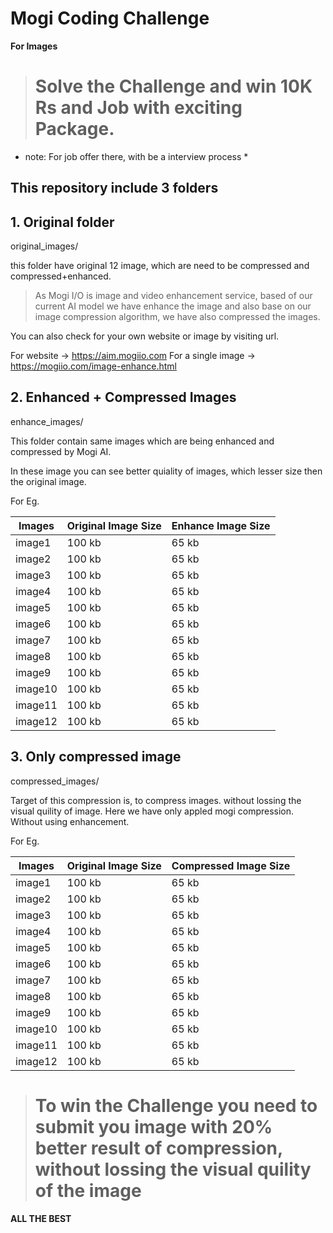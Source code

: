# Mogi Coding Challenge

**For Images**

> # Solve the Challenge and win 10K Rs and Job with exciting Package.

* note: For job offer there, with be a interview process *

## This repository include 3 folders

## 1. Original folder

original_images/

this folder have original 12 image, which are need to be compressed and compressed+enhanced.

> As Mogi I/O is image and video enhancement service, based of our current AI model we have enhance the image and also base on our image compression algorithm, we have also compressed the images. 

You can also check for your own website or image by visiting url.

For website -> https://aim.mogiio.com
For a single image -> https://mogiio.com/image-enhance.html

## 2. Enhanced + Compressed Images
enhance_images/

This folder contain same images which are being enhanced and compressed by Mogi AI.

In these image you can see better quiality of images, which lesser size then the original image.

For Eg. 

| Images | Original Image Size | Enhance Image Size |
| --- | --- | --- |
| image1 | 100 kb | 65 kb |
| image2 | 100 kb | 65 kb |
| image3 | 100 kb | 65 kb |
| image4 | 100 kb | 65 kb |
| image5 | 100 kb | 65 kb |
| image6 | 100 kb | 65 kb |
| image7 | 100 kb | 65 kb |
| image8 | 100 kb | 65 kb |
| image9 | 100 kb | 65 kb |
| image10 | 100 kb | 65 kb |
| image11 | 100 kb | 65 kb |
| image12 | 100 kb | 65 kb |

## 3. Only compressed image
compressed_images/

Target of this compression is, to compress images. without lossing the visual quility of image. Here we have only appled mogi compression. Without using enhancement.


For Eg.

| Images | Original Image Size | Compressed Image Size |
| --- | --- | --- |
| image1 | 100 kb | 65 kb |
| image2 | 100 kb | 65 kb |
| image3 | 100 kb | 65 kb |
| image4 | 100 kb | 65 kb |
| image5 | 100 kb | 65 kb |
| image6 | 100 kb | 65 kb |
| image7 | 100 kb | 65 kb |
| image8 | 100 kb | 65 kb |
| image9 | 100 kb | 65 kb |
| image10 | 100 kb | 65 kb |
| image11 | 100 kb | 65 kb |
| image12 | 100 kb | 65 kb |

> # To win the Challenge you need to submit you image with 20% better result of compression, without lossing the visual quility of the image

**ALL THE BEST**

